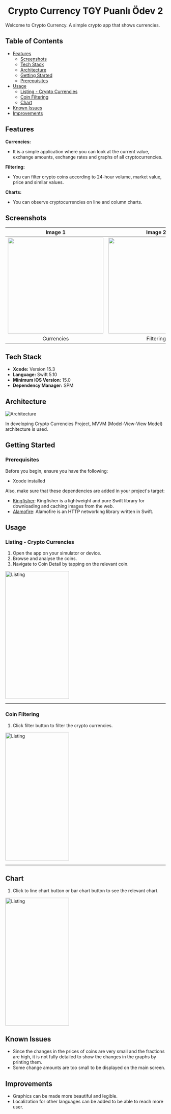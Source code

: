 <div align="center">
  <h1>Crypto Currency TGY Puanlı Ödev 2</h1>
</div>
 
Welcome to Crypto Currency. A simple crypto app that shows currencies.

## Table of Contents
- [Features](#features)
  - [Screenshots](#screenshots)
  - [Tech Stack](#tech-stack)
  - [Architecture](#architecture)
  - [Getting Started](#getting-started)
  - [Prerequisites](#prerequisites)
- [Usage](#usage)
  - [Listing - Crypto Currencies](#listing---crypto-currencies)
  - [Coin Filtering](#coin-filtering)
  - [Chart](#chart)
- [Known Issues](#known-issues)
- [Improvements](#improvements)

## Features

 **Currencies:**
- It is a simple application where you can look at the current value, exchange amounts, exchange rates and graphs of all cryptocurrencies.
  
 **Filtering:**
- You can filter crypto coins according to 24-hour volume, market value, price and similar values.
  
 **Charts:**
- You can observe cryptocurrencies on line and column charts.

## Screenshots

| Image 1 | Image 2 | Image 3 |
|:-------:|:-------:|:-------:|
| <img src="https://github.com/FurkanMDemiray/TGYCriptoCurrency/blob/main/Gifs/main.gif" width="300"> | <img src="https://github.com/FurkanMDemiray/TGYCriptoCurrency/blob/main/Gifs/filtering.gif" width="300"> | <img src="https://github.com/FurkanMDemiray/TGYCriptoCurrency/blob/main/Gifs/charts.gif" width="300"> |
| Currencies | Filtering | Charts |



## Tech Stack

- **Xcode:** Version 15.3
- **Language:** Swift 5.10
- **Minimum iOS Version:** 15.0
- **Dependency Manager:** SPM

## Architecture

![Architecture](https://devnot.com/wp-content/uploads/2015/01/mvvm-pattern.gif)

In developing Crypto Currencies Project, MVVM (Model-View-View Model) architecture is used.

## Getting Started

### Prerequisites

Before you begin, ensure you have the following:

- Xcode installed

Also, make sure that these dependencies are added in your project's target:

- [Kingfisher](https://github.com/onevcat/Kingfisher):  Kingfisher is a lightweight and pure Swift library for downloading and caching images from the web.
- [Alamofire](https://github.com/Alamofire/Alamofire): Alamofire is an HTTP networking library written in Swift.

## Usage

###  Listing - Crypto Currencies

1. Open the app on your simulator or device.
2. Browse and analyse the coins.
3. Navigate to Coin Detail by tapping on the relevant coin.

 <p align="left">
  <img src="https://github.com/FurkanMDemiray/TGYCriptoCurrency/blob/main/Gifs/main.gif" alt="Listing" width="200" height="400">
</p>

---

### Coin Filtering 

1. Click filter button to filter the crypto currencies.

   <p align="left">
  <img src="https://github.com/FurkanMDemiray/TGYCriptoCurrency/blob/main/Gifs/filtering.gif" alt="Listing" width="200" height="400">
</p>

---

## Chart

1. Click to line chart button or bar chart button to see the relevant chart.

<p align="left">
  <img src="https://github.com/FurkanMDemiray/TGYCriptoCurrency/blob/main/Gifs/charts.gif" alt="Listing" width="200" height="400">
</p>

## Known Issues
- Since the changes in the prices of coins are very small and the fractions are high, it is not fully detailed to show the changes in the graphs by printing them.
- Some change amounts are too small to be displayed on the main screen.

## Improvements
- Graphics can be made more beautiful and legible.
- Localization for other languages can be added to be able to reach more user.
